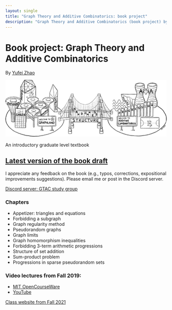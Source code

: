 ```yaml
---
layout: single
title: "Graph Theory and Additive Combinatorics: book project"
description: "Graph Theory and Additive Combinatorics (book project) by Prof. Yufei Zhao"
---
```


Book project: Graph Theory and Additive Combinatorics
===============================================


By [Yufei Zhao](http://yufeizhao.com)


<img src="bridge.png" width="600" style="max-width: 100%; height: auto;"
 title="The bridge between graph theory and additive combinatorics">

 An introductory graduate level textbook


## [Latest version of the book draft](gtacbook.pdf)


I appreciate any feedback on the book (e.g., typos, corrections, expositional improvements suggestions). Please email me or post in the Discord server.

[Discord server: GTAC study group](https://discord.gg/nuR5WBps3T)


### Chapters

- Appetizer: triangles and equations
- Forbidding a subgraph
- Graph regularity method
- Pseudorandom graphs
- Graph limits
- Graph homomorphism inequalities
- Forbidding 3-term arithmetic progressions
- Structure of set addition
- Sum-product problem
- Progressions in sparse pseudorandom sets


### Video lectures from Fall 2019:
- [MIT OpenCourseWare](https://ocw.mit.edu/courses/mathematics/18-217-graph-theory-and-additive-combinatorics-fall-2019/video-lectures/) 
- [YouTube](https://www.youtube.com/playlist?list=PLUl4u3cNGP62qauV_CpT1zKaGG_Vj5igX)


[Class website from Fall 2021](../gtac/)

<!-- ### [Chinese translation](gtacnotes-chinese.pdf)

of the Fall 2019 lecture notes by Chenghua Liu (Tsinghua) and collaborators -->
